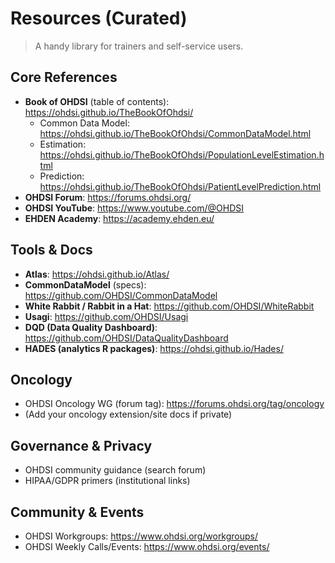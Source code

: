 # Resources (Curated)

> A handy library for trainers and self-service users.

## Core References
- **Book of OHDSI** (table of contents): <https://ohdsi.github.io/TheBookOfOhdsi/>
  - Common Data Model: <https://ohdsi.github.io/TheBookOfOhdsi/CommonDataModel.html>
  - Estimation: <https://ohdsi.github.io/TheBookOfOhdsi/PopulationLevelEstimation.html>
  - Prediction: <https://ohdsi.github.io/TheBookOfOhdsi/PatientLevelPrediction.html>
- **OHDSI Forum**: <https://forums.ohdsi.org/>
- **OHDSI YouTube**: <https://www.youtube.com/@OHDSI>
- **EHDEN Academy**: <https://academy.ehden.eu/>

## Tools & Docs
- **Atlas**: <https://ohdsi.github.io/Atlas/>
- **CommonDataModel** (specs): <https://github.com/OHDSI/CommonDataModel>
- **White Rabbit / Rabbit in a Hat**: <https://github.com/OHDSI/WhiteRabbit>
- **Usagi**: <https://github.com/OHDSI/Usagi>
- **DQD (Data Quality Dashboard)**: <https://github.com/OHDSI/DataQualityDashboard>
- **HADES (analytics R packages)**: <https://ohdsi.github.io/Hades/>

## Oncology
- OHDSI Oncology WG (forum tag): <https://forums.ohdsi.org/tag/oncology>
- (Add your oncology extension/site docs if private)

## Governance & Privacy
- OHDSI community guidance (search forum)
- HIPAA/GDPR primers (institutional links)

## Community & Events
- OHDSI Workgroups: <https://www.ohdsi.org/workgroups/>
- OHDSI Weekly Calls/Events: <https://www.ohdsi.org/events/>
